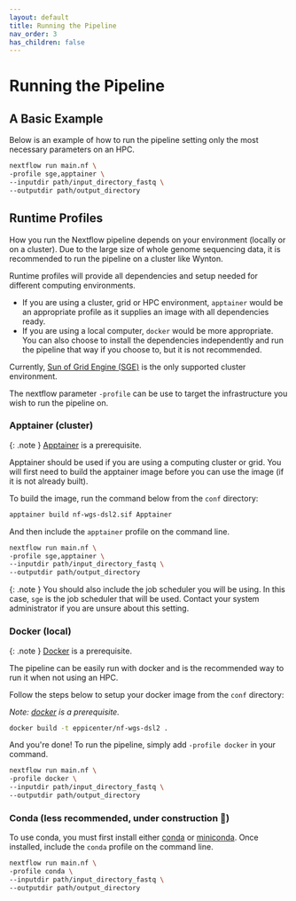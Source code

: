```yaml
---
layout: default
title: Running the Pipeline
nav_order: 3
has_children: false
---
```


# Running the Pipeline

## A Basic Example

Below is an example of how to run the pipeline setting only the most necessary parameters on an HPC.

```bash
nextflow run main.nf \
-profile sge,apptainer \
--inputdir path/input_directory_fastq \
--outputdir path/output_directory
```



## Runtime Profiles

How you run the Nextflow pipeline depends on your environment (locally or on a cluster). Due to the large size of whole genome sequencing data, it is recommended to run the pipeline on a cluster like Wynton.

Runtime profiles will provide all dependencies and setup needed for different computing environments. 

- If you are using a cluster, grid or HPC environment, `apptainer` would be an appropriate profile as it supplies an image with all dependencies ready. 
- If you are using a local computer, `docker` would be more appropriate. You can also choose to install the dependencies independently and run the pipeline that way if you choose to, but it is not recommended. 

Currently, [Sun of Grid Engine (SGE)](http://star.mit.edu/cluster/docs/0.93.3/guides/sge.html) is the only supported cluster environment.

The nextflow parameter `-profile` can be use to target the infrastructure you wish to run the pipeline on.

### Apptainer (cluster)

{: .note }
[Apptainer](https://github.com/apptainer/apptainer/releases) is a prerequisite.

Apptainer should be used if you are using a computing cluster or grid. You will first need to build the apptainer image before you can use the image (if it is not already built). 

To build the image, run the command below from the `conf` directory:

```bash
apptainer build nf-wgs-dsl2.sif Apptainer
```

And then include the `apptainer` profile on the command line. 

```bash
nextflow run main.nf \
-profile sge,apptainer \
--inputdir path/input_directory_fastq \
--outputdir path/output_directory
```

{: .note }
You should also include the job scheduler you will be using. In this case, `sge` is the job scheduler that will be used. Contact your system administrator if you are unsure about this setting.

### Docker (local)

{: .note }
[Docker](https://www.docker.com/) is a prerequisite.

The pipeline can be easily run with docker and is the recommended way to run it when not using an HPC.

Follow the steps below to setup your docker image from the `conf` directory:

*Note: [docker](https://www.docker.com/) is a prerequisite.*

```bash
docker build -t eppicenter/nf-wgs-dsl2 .
```
And you're done! To run the pipeline, simply add `-profile docker` in your command. 

```bash
nextflow run main.nf \
-profile docker \
--inputdir path/input_directory_fastq \
--outputdir path/output_directory
```

### Conda (less recommended, under construction 🚧)

To use conda, you must first install either [conda](https://docs.conda.io/en/latest/) or [miniconda](https://docs.conda.io/en/latest/miniconda.html). Once installed, include the `conda` profile on the command line.

```bash
nextflow run main.nf \
-profile conda \
--inputdir path/input_directory_fastq \
--outputdir path/output_directory
```


